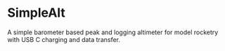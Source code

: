 # SimpleAlt
A simple barometer based peak and logging altimeter for model rocketry with USB C charging and data transfer.
